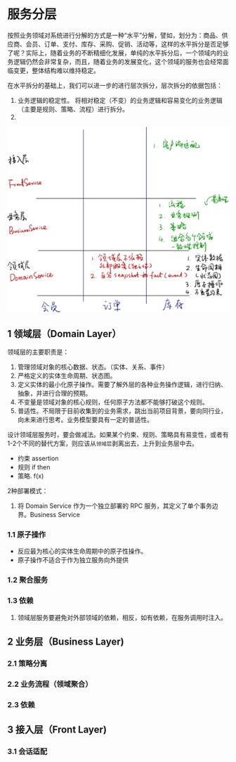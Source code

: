 # 服务分层

按照业务领域对系统进行分解的方式是一种“水平”分解，譬如，划分为：商品、供应商、会员、订单、支付、库存、采购、促销、活动等，这样的水平拆分是否足够了呢？实际上，随着业务的不断精细化发展，单纯的水平拆分后，一个领域内的业务逻辑仍然会非常复杂，而且，随着业务的发展变化，这个领域的服务也会经常面临变更，整体结构难以维持稳定。

在水平拆分的基础上，我们可以进一步的进行层次拆分，层次拆分的依据包括：
1. 业务逻辑的稳定性。 将相对稳定（不变）的业务逻辑和容易变化的业务逻辑（主要是规则、策略、流程）进行拆分。
2. 

![](media/layer.jpg)



## 1 领域层（Domain Layer）
领域层的主要职责是：
1. 管理领域对象的核心数据、状态。（实体、关系、事件）
2. 严格定义的实体生命周期、状态图。
3. 定义实体的最小化原子操作。需要了解外层的各种业务操作逻辑，进行归纳、抽象，并进行合理的预期。
4. 不变量是领域对象的核心规则，任何原子方法都不能够打破这个规则。
5. 普适性。不局限于目前收集到的业务需求，跳出当前项目背景，要向同行业，向未来进行思考。业务模型要具有一定的普适性。

设计领域层服务时，要会做减法。如果某个约束、规则、策略具有易变性，或者有1-2个不同的替代方案，则应该从`领域层`剥离出去，上升到业务层中去。
- 约束  assertion 
- 规则  if then
- 策略. f(x)

2种部署模式：
1. 将 Domain Service 作为一个独立部署的 RPC 服务，其定义了单个事务边界。Business Service

### 1.1 原子操作
- 反应最为核心的实体生命周期中的原子性操作。
- 原子操作不适合于作为独立服务向外提供

### 1.2 聚合服务

### 1.3 依赖
1. 领域层服务要避免对外部领域的依赖，相反，如有依赖，在服务调用时注入。

## 2 业务层（Business Layer)
### 2.1 策略分离
### 2.2 业务流程（领域聚合） 
### 2.3 依赖

## 3 接入层（Front Layer)
### 3.1 会话适配